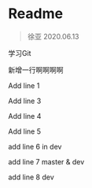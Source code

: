 # Readme

> 徐亚 2020.06.13

学习Git

新增一行啊啊啊啊

Add line 1

Add line 3

Add line 4

Add line 5

add line 6 in dev

add line 7 master & dev

add line 8 dev